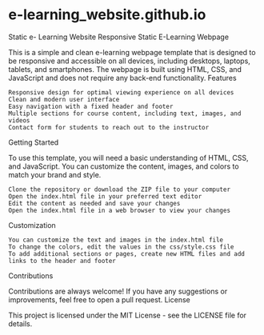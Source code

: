 # e-learning_website.github.io
Static e- Learning Website
Responsive Static E-Learning Webpage

This is a simple and clean e-learning webpage template that is designed to be responsive and accessible on all devices, including desktops, laptops, tablets, and smartphones. The webpage is built using HTML, CSS, and JavaScript and does not require any back-end functionality.
Features

    Responsive design for optimal viewing experience on all devices
    Clean and modern user interface
    Easy navigation with a fixed header and footer
    Multiple sections for course content, including text, images, and videos
    Contact form for students to reach out to the instructor

Getting Started

To use this template, you will need a basic understanding of HTML, CSS, and JavaScript. You can customize the content, images, and colors to match your brand and style.

    Clone the repository or download the ZIP file to your computer
    Open the index.html file in your preferred text editor
    Edit the content as needed and save your changes
    Open the index.html file in a web browser to view your changes

Customization

    You can customize the text and images in the index.html file
    To change the colors, edit the values in the css/style.css file
    To add additional sections or pages, create new HTML files and add links to the header and footer

Contributions

Contributions are always welcome! If you have any suggestions or improvements, feel free to open a pull request.
License

This project is licensed under the MIT License - see the LICENSE file for details.
